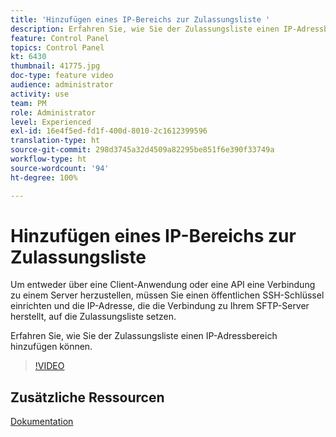 ```yaml
---
title: 'Hinzufügen eines IP-Bereichs zur Zulassungsliste '
description: Erfahren Sie, wie Sie der Zulassungsliste einen IP-Adressbereich hinzufügen können.
feature: Control Panel
topics: Control Panel
kt: 6430
thumbnail: 41775.jpg
doc-type: feature video
audience: administrator
activity: use
team: PM
role: Administrator
level: Experienced
exl-id: 16e4f5ed-fd1f-400d-8010-2c1612399596
translation-type: ht
source-git-commit: 298d3745a32d4509a82295be851f6e390f33749a
workflow-type: ht
source-wordcount: '94'
ht-degree: 100%

---
```


# Hinzufügen eines IP-Bereichs zur Zulassungsliste

Um entweder über eine Client-Anwendung oder eine API eine Verbindung zu einem Server herzustellen, müssen Sie einen öffentlichen SSH-Schlüssel einrichten und die IP-Adresse, die die Verbindung zu Ihrem SFTP-Server herstellt, auf die Zulassungsliste setzen.

Erfahren Sie, wie Sie der Zulassungsliste einen IP-Adressbereich hinzufügen können.

>[!VIDEO](https://video.tv.adobe.com/v/41775?quality=12)

## Zusätzliche Ressourcen

[Dokumentation](https://docs.adobe.com/content/help/de-DE/control-panel/using/sftp-management/ip-range-allow-listing.html)
